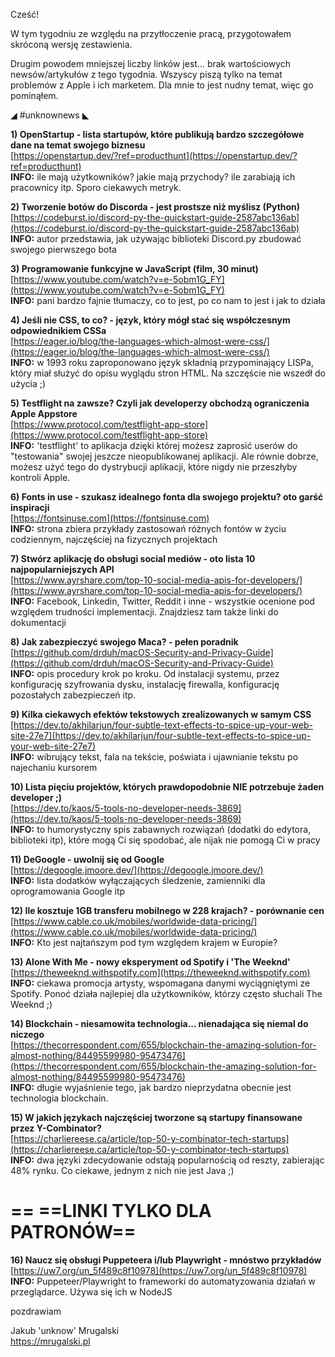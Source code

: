 Cześć!

W tym tygodniu ze względu na przytłoczenie pracą, przygotowałem skróconą wersję zestawienia.

Drugim powodem mniejszej liczby linków jest... brak wartościowych newsów/artykułów z tego tygodnia. Wszyscy piszą tylko na temat problemów z Apple i ich marketem. Dla mnie to jest nudny temat, więc go pominąłem.

 

◢ #unknownews ◣


**1) OpenStartup - lista startupów, które publikują bardzo szczegółowe dane na temat swojego biznesu**  
[https://openstartup.dev/?ref=producthunt](https://openstartup.dev/?ref=producthunt)  
**INFO:** ile mają użytkowników? jakie mają przychody? ile zarabiają ich pracownicy itp. Sporo ciekawych metryk.  


**2) Tworzenie botów do Discorda - jest prostsze niż myślisz (Python)**  
[https://codeburst.io/discord-py-the-quickstart-guide-2587abc136ab](https://codeburst.io/discord-py-the-quickstart-guide-2587abc136ab)  
**INFO:** autor przedstawia, jak używając biblioteki Discord.py zbudować swojego pierwszego bota  


**3) Programowanie funkcyjne w JavaScript (film, 30 minut)**  
[https://www.youtube.com/watch?v=e-5obm1G_FY](https://www.youtube.com/watch?v=e-5obm1G_FY)  
**INFO:** pani bardzo fajnie tłumaczy, co to jest, po co nam to jest i jak to działa  


**4) Jeśli nie CSS, to co? - język, który mógł stać się współczesnym odpowiednikiem CSSa**  
[https://eager.io/blog/the-languages-which-almost-were-css/](https://eager.io/blog/the-languages-which-almost-were-css/)  
**INFO:** w 1993 roku zaproponowano język składnią przypominający LISPa, który miał służyć do opisu wyglądu stron HTML. Na szczęście nie wszedł do użycia ;)  


**5) Testflight na zawsze? Czyli jak developerzy obchodzą ograniczenia Apple Appstore**  
[https://www.protocol.com/testflight-app-store](https://www.protocol.com/testflight-app-store)  
**INFO:** 'testflight' to aplikacja dzięki której możesz zaprosić userów do "testowania" swojej jeszcze nieopublikowanej aplikacji. Ale równie dobrze, możesz użyć tego do dystrybucji aplikacji, które nigdy nie przeszłyby kontroli Apple.  


**6) Fonts in use - szukasz idealnego fonta dla swojego projektu? oto garść inspiracji**  
[https://fontsinuse.com](https://fontsinuse.com)  
**INFO:** strona zbiera przykłady zastosowań różnych fontów w życiu codziennym, najczęściej na fizycznych projektach  


**7) Stwórz aplikację do obsługi social mediów - oto lista 10 najpopularniejszych API**  
[https://www.ayrshare.com/top-10-social-media-apis-for-developers/](https://www.ayrshare.com/top-10-social-media-apis-for-developers/)  
**INFO:** Facebook, Linkedin, Twitter, Reddit i inne - wszystkie ocenione pod względem trudności implementacji. Znajdziesz tam także linki do dokumentacji  


**8) Jak zabezpieczyć swojego Maca? - pełen poradnik**  
[https://github.com/drduh/macOS-Security-and-Privacy-Guide](https://github.com/drduh/macOS-Security-and-Privacy-Guide)  
**INFO:** opis procedury krok po kroku. Od instalacji systemu, przez konfigurację szyfrowania dysku, instalację firewalla, konfigurację pozostałych zabezpieczeń itp.  


**9) Kilka ciekawych efektów tekstowych zrealizowanych w samym CSS**  
[https://dev.to/akhilarjun/four-subtle-text-effects-to-spice-up-your-web-site-27e7](https://dev.to/akhilarjun/four-subtle-text-effects-to-spice-up-your-web-site-27e7)  
**INFO:** wibrujący tekst, fala na tekście, poświata i ujawnianie tekstu po najechaniu kursorem  


**10) Lista pięciu projektów, których prawdopodobnie NIE potrzebuje żaden developer ;)**  
[https://dev.to/kaos/5-tools-no-developer-needs-3869](https://dev.to/kaos/5-tools-no-developer-needs-3869)  
**INFO:** to humorystyczny spis zabawnych rozwiązań (dodatki do edytora, biblioteki itp), które mogą Ci się spodobać, ale nijak nie pomogą Ci w pracy  


**11) DeGoogle - uwolnij się od Google**  
[https://degoogle.jmoore.dev/](https://degoogle.jmoore.dev/)  
**INFO:** lista dodatków wyłączających śledzenie, zamienniki dla oprogramowania Google itp  


**12) Ile kosztuje 1GB transferu mobilnego w 228 krajach? - porównanie cen**  
[https://www.cable.co.uk/mobiles/worldwide-data-pricing/](https://www.cable.co.uk/mobiles/worldwide-data-pricing/)  
**INFO:** Kto jest najtańszym pod tym względem krajem w Europie?  


**13) Alone With Me - nowy eksperyment od Spotify i 'The Weeknd'**  
[https://theweeknd.withspotify.com](https://theweeknd.withspotify.com)  
**INFO:** ciekawa promocja artysty, wspomagana danymi wyciągniętymi ze Spotify. Ponoć działa najlepiej dla użytkowników, którzy często słuchali The Weeknd ;)  


**14) Blockchain - niesamowita technologia... nienadająca się niemal do niczego**  
[https://thecorrespondent.com/655/blockchain-the-amazing-solution-for-almost-nothing/84495599980-95473476](https://thecorrespondent.com/655/blockchain-the-amazing-solution-for-almost-nothing/84495599980-95473476)  
**INFO:** długie wyjaśnienie tego, jak bardzo nieprzydatna obecnie jest technologia blockchain.  


**15) W jakich językach najczęściej tworzone są startupy finansowane przez Y-Combinator?**  
[https://charliereese.ca/article/top-50-y-combinator-tech-startups](https://charliereese.ca/article/top-50-y-combinator-tech-startups)  
**INFO:** dwa języki zdecydowanie odstają popularnością od reszty, zabierając 48% rynku. Co ciekawe, jednym z nich nie jest Java ;)  


== **==LINKI TYLKO DLA PATRONÓW==**
 ==

**16) Naucz się obsługi Puppeteera i/lub Playwright - mnóstwo przykładów**  
[https://uw7.org/un_5f489c8f10978](https://uw7.org/un_5f489c8f10978)  
**INFO:** Puppeteer/Playwright to frameworki do automatyzowania działań w przeglądarce. Używa się ich w NodeJS  


 
pozdrawiam

Jakub 'unknow' Mrugalski  
https://mrugalski.pl